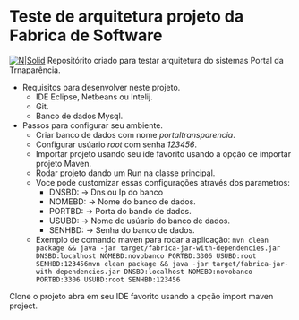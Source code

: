 # Teste de arquitetura projeto da Fabrica de Software 

[![N|Solid](http://inf.ufg.br/sites/default/files/marca-inf.png)](http://inf.ufg.br/)
Repositórito criado para testar arquitetura do sistemas Portal da Trnaparência.

- Requisitos para desenvolver neste projeto.
	- IDE Eclipse, Netbeans ou Intelij.
	- Git.
	- Banco de dados Mysql.  
- Passos para configurar seu ambiente.
	- Criar banco de dados com nome *portaltransparencia*.
	- Configurar usúario *root* com senha *123456*.
	- Importar projeto usando seu ide favorito usando a opção de importar projeto Maven.
	- Rodar projeto dando um Run na classe principal.
	- Voce pode customizar essas configurações através dos parametros:
		- DNSBD: -> Dns ou Ip do banco
		- NOMEBD: -> Nome do banco de dados.
		- PORTBD: -> Porta do bando de dados.
		- USUBD: -> Nome de usúario do banco de dados.
		- SENHBD: -> Senha do banco de dados.
	- Exemplo de comando maven para rodar a aplicação: ```mvn clean package && java -jar target/fabrica-jar-with-dependencies.jar DNSBD:localhost NOMEBD:novobanco PORTBD:3306 USUBD:root SENHBD:123456mvn clean package && java -jar target/fabrica-jar-with-dependencies.jar DNSBD:localhost NOMEBD:novobanco PORTBD:3306 USUBD:root SENHBD:123456```
	
Clone o projeto abra em seu IDE favorito usando a opção import maven project. 


